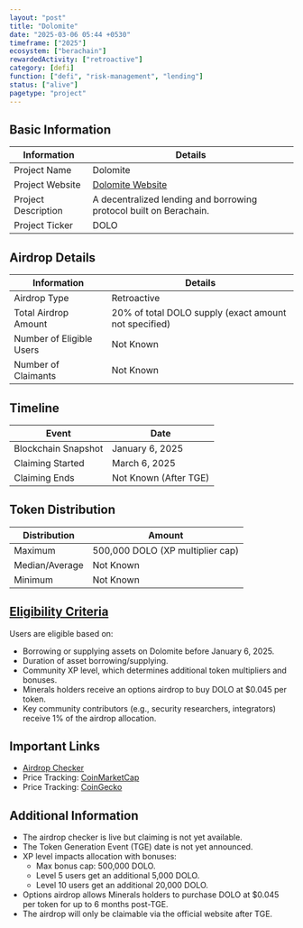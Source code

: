 ```yaml
---
layout: "post"
title: "Dolomite"
date: "2025-03-06 05:44 +0530"
timeframe: ["2025"]
ecosystem: ["berachain"]
rewardedActivity: ["retroactive"]
category: [defi]
function: ["defi", "risk-management", "lending"]
status: ["alive"]
pagetype: "project"
---
```


## Basic Information

| Information         | Details                                                            |
| ------------------- | ------------------------------------------------------------------ |
| Project Name        | Dolomite                                                           |
| Project Website     | [Dolomite Website](https://dolomite.io/)                           |
| Project Description | A decentralized lending and borrowing protocol built on Berachain. |
| Project Ticker      | DOLO                                                               |

## Airdrop Details

| Information              | Details                                               |
| ------------------------ | ----------------------------------------------------- |
| Airdrop Type             | Retroactive                                           |
| Total Airdrop Amount     | 20% of total DOLO supply (exact amount not specified) |
| Number of Eligible Users | Not Known                                             |
| Number of Claimants      | Not Known                                             |

## Timeline

| Event               | Date                  |
| ------------------- | --------------------- |
| Blockchain Snapshot | January 6, 2025       |
| Claiming Started    | March 6, 2025         |
| Claiming Ends       | Not Known (After TGE) |

## Token Distribution

| Distribution   | Amount                           |
| -------------- | -------------------------------- |
| Maximum        | 500,000 DOLO (XP multiplier cap) |
| Median/Average | Not Known                        |
| Minimum        | Not Known                        |

## [Eligibility Criteria](https://medium.com/dolomite-official/dolomite-airdrop-checker-is-live-648f977e902e)

Users are eligible based on:

- Borrowing or supplying assets on Dolomite before January 6, 2025.
- Duration of asset borrowing/supplying.
- Community XP level, which determines additional token multipliers and bonuses.
- Minerals holders receive an options airdrop to buy DOLO at $0.045 per token.
- Key community contributors (e.g., security researchers, integrators) receive 1% of the airdrop allocation.

## Important Links

- [Airdrop Checker](https://app.dolomite.io/airdrop)
- Price Tracking: [CoinMarketCap](https://coinmarketcap.com/currencies/dolomite)
- Price Tracking: [CoinGecko](https://www.coingecko.com/en/coins/dolomite)
## Additional Information

- The airdrop checker is live but claiming is not yet available.
- The Token Generation Event (TGE) date is not yet announced.
- XP level impacts allocation with bonuses:
  - Max bonus cap: 500,000 DOLO.
  - Level 5 users get an additional 5,000 DOLO.
  - Level 10 users get an additional 20,000 DOLO.
- Options airdrop allows Minerals holders to purchase DOLO at $0.045 per token for up to 6 months post-TGE.
- The airdrop will only be claimable via the official website after TGE.